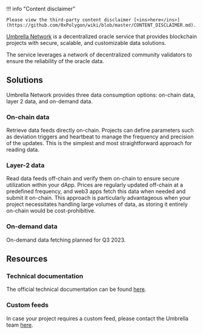 !!! info "Content disclaimer"

    Please view the third-party content disclaimer [<ins>here</ins>](https://github.com/0xPolygon/wiki/blob/master/CONTENT_DISCLAIMER.md).

[<ins>Umbrella Network</ins>](https://umb.network/) is a decentralized oracle service that provides blockchain projects with secure, scalable, and customizable data solutions.

The service leverages a network of decentralized community validators to ensure the reliability of the oracle data.

## Solutions   

Umbrella Network provides three data consumption options: on-chain data, layer 2 data, and on-demand data.

### On-chain data

Retrieve data feeds directly on-chain. Projects can define parameters such as deviation triggers and heartbeat to manage the frequency and precision of the updates. This is the simplest and most straightforward approach for reading data.

### Layer-2 data

Read data feeds off-chain and verify them on-chain to ensure secure utilization within your dApp. Prices are regularly updated off-chain at a predefined frequency, and web3 apps fetch this data when needed and submit it on-chain. This approach is particularly advantageous when your project necessitates handling large volumes of data, as storing it entirely on-chain would be cost-prohibitive.

### On-demand data

On-demand data fetching planned for Q3 2023.

## Resources

### Technical documentation

The official technical documentation can be found [<ins>here</ins>](https://umbrella-network.readme.io/docs).

### Custom feeds

In case your project requires a custom feed, please contact the Umbrella team [<ins>here</ins>](https://www.umb.network/contact#form).
